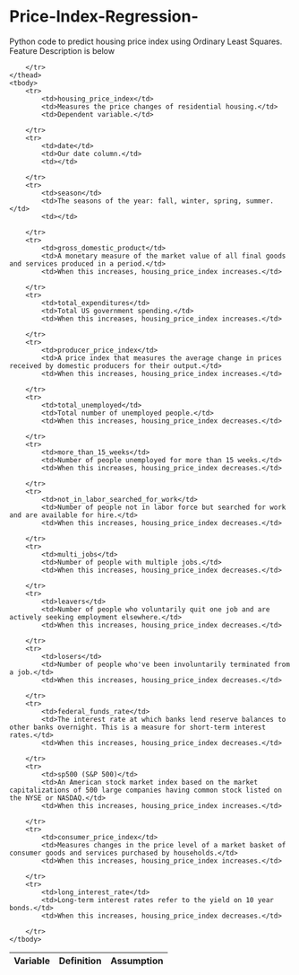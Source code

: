 # Price-Index-Regression-
Python code to predict housing price index using Ordinary Least Squares. Feature Description is below


<table>
    <thead>
        <tr>
            <th>Variable</th>
            <th>Definition</th>
            <th>Assumption</th>
  
        </tr>
    </thead>
    <tbody>
        <tr>
            <td>housing_price_index</td>
            <td>Measures the price changes of residential housing.</td>
            <td>Dependent variable.</td>
            
        </tr>
        <tr>
            <td>date</td>
            <td>Our date column.</td>
            <td></td>
            
        </tr>
        <tr>
            <td>season</td>
            <td>The seasons of the year: fall, winter, spring, summer.</td>
            <td></td>
            
        </tr>
        <tr>
            <td>gross_domestic_product</td>
            <td>A monetary measure of the market value of all final goods and services produced in a period.</td>
            <td>When this increases, housing_price_index increases.</td>
            
        </tr>
        <tr>
            <td>total_expenditures</td>
            <td>Total US government spending.</td>
            <td>When this increases, housing_price_index increases.</td>
            
        </tr>
        <tr>
            <td>producer_price_index</td>
            <td>A price index that measures the average change in prices received by domestic producers for their output.</td>
            <td>When this increases, housing_price_index increases.</td>
            
        </tr>
        <tr>
            <td>total_unemployed</td>
            <td>Total number of unemployed people.</td>
            <td>When this increases, housing_price_index decreases.</td>
            
        </tr>
        <tr>
            <td>more_than_15_weeks</td>
            <td>Number of people unemployed for more than 15 weeks.</td>
            <td>When this increases, housing_price_index decreases.</td>
            
        </tr>
        <tr>
            <td>not_in_labor_searched_for_work</td>
            <td>Number of people not in labor force but searched for work and are available for hire.</td>
            <td>When this increases, housing_price_index decreases.</td>
            
        </tr>
        <tr>
            <td>multi_jobs</td>
            <td>Number of people with multiple jobs.</td>
            <td>When this increases, housing_price_index decreases.</td>
            
        </tr>
        <tr>
            <td>leavers</td>
            <td>Number of people who voluntarily quit one job and are actively seeking employment elsewhere.</td>
            <td>When this increases, housing_price_index decreases.</td>
            
        </tr>
        <tr>
            <td>losers</td>
            <td>Number of people who've been involuntarily terminated from a job.</td>
            <td>When this increases, housing_price_index decreases.</td>
            
        </tr>
        <tr>
            <td>federal_funds_rate</td>
            <td>The interest rate at which banks lend reserve balances to other banks overnight. This is a measure for short-term interest rates.</td>
            <td>When this increases, housing_price_index decreases.</td>
            
        </tr>
        <tr>
            <td>sp500 (S&P 500)</td>
            <td>An American stock market index based on the market capitalizations of 500 large companies having common stock listed on the NYSE or NASDAQ.</td>
            <td>When this increases, housing_price_index increases.</td>
            
        </tr>
        <tr>
            <td>consumer_price_index</td>
            <td>Measures changes in the price level of a market basket of consumer goods and services purchased by households.</td>
            <td>When this increases, housing_price_index increases.</td>
            
        </tr>
        <tr>
            <td>long_interest_rate</td>
            <td>Long-term interest rates refer to the yield on 10 year bonds.</td>
            <td>When this increases, housing_price_index decreases.</td>
            
        </tr>
    </tbody>
</table>
